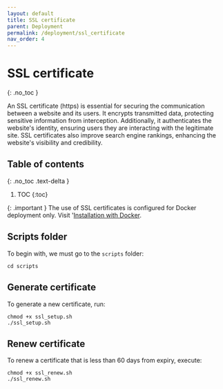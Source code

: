 ```yaml
---
layout: default
title: SSL certificate
parent: Deployment
permalink: /deployment/ssl_certificate
nav_order: 4
---
```


# SSL certificate
{: .no_toc }

An SSL certificate (https) is essential for securing the communication between a website and its users. It encrypts transmitted data, protecting sensitive information from interception. Additionally, it authenticates the website's identity, ensuring users they are interacting with the legitimate site. SSL certificates also improve search engine rankings, enhancing the website's visibility and credibility.

## Table of contents
{: .no_toc .text-delta }

1. TOC
{:toc}

{: .important }
The use of SSL certificates is configured for Docker deployment only. Visit '[Installation with Docker]({{site.baseurl}}/installation/installation_with_docker).

## Scripts folder

To begin with, we must go to the `scripts` folder:

```
cd scripts
```

## Generate certificate

To generate a new certificate, run: 

```
chmod +x ssl_setup.sh
./ssl_setup.sh
```

## Renew certificate

To renew a certificate that is less than 60 days from expiry, execute:

```
chmod +x ssl_renew.sh
./ssl_renew.sh
```

